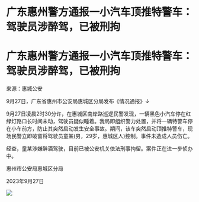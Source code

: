 # 广东惠州警方通报一小汽车顶推特警车：驾驶员涉醉驾，已被刑拘

# 广东惠州警方通报一小汽车顶推特警车：驾驶员涉醉驾，已被刑拘

来源：惠城公安

9月27日，广东省惠州市公安局惠城区分局发布《情况通报》↓

9月27日凌晨2时30分许，在惠城区南岸路巡逻民警发现，一辆黑色小汽车停在红绿灯路口长时间未动，驾驶员疑似睡着。我局即组织警力处置，并将一辆特警车停在小车前方，防止其突然启动发生安全事故。期间，该车突然启动顶推特警车，现场民警立即破窗将驾驶员童某(男，29岁，惠城区人)控制。事件未造成人员伤亡。

经查，童某涉嫌醉酒驾驶，目前已被公安机关依法刑事拘留。案件正在进一步侦办中。

惠州市公安局惠城区分局

2023年9月27日

![](https://inews.gtimg.com/om_bt/OoJ3Pfr0AJoKS7dr5HdpQ4CeK8eZs_1x3W8a4gq6l99xcAA/1000)

